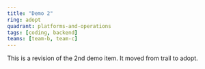 ```yaml
---
title: "Demo 2"
ring: adopt
quadrant: platforms-and-operations
tags: [coding, backend]
teams: [team-b, team-c]
---
```


This is a revision of the 2nd demo item. It moved from trail to adopt.
